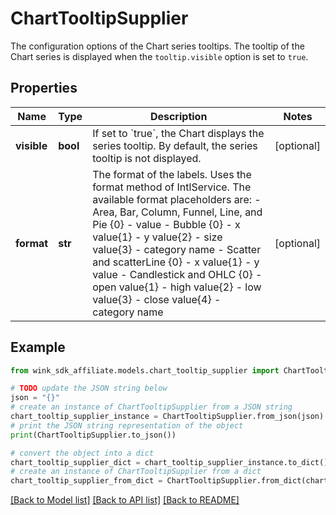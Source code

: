 # ChartTooltipSupplier

The configuration options of the Chart series tooltips. The tooltip of the Chart series is displayed when the `tooltip.visible` option is set to `true`.

## Properties

Name | Type | Description | Notes
------------ | ------------- | ------------- | -------------
**visible** | **bool** | If set to &#x60;true&#x60;, the Chart displays the series tooltip. By default, the series tooltip is not displayed. | [optional] 
**format** | **str** | The format of the labels. Uses the format method of IntlService. The available format placeholders are:  - Area, Bar, Column, Funnel, Line, and Pie {0} - value - Bubble {0} - x value{1} - y value{2} - size value{3} - category name - Scatter and scatterLine {0} - x value{1} - y value - Candlestick and OHLC {0} - open value{1} - high value{2} - low value{3} - close value{4} - category name | [optional] 

## Example

```python
from wink_sdk_affiliate.models.chart_tooltip_supplier import ChartTooltipSupplier

# TODO update the JSON string below
json = "{}"
# create an instance of ChartTooltipSupplier from a JSON string
chart_tooltip_supplier_instance = ChartTooltipSupplier.from_json(json)
# print the JSON string representation of the object
print(ChartTooltipSupplier.to_json())

# convert the object into a dict
chart_tooltip_supplier_dict = chart_tooltip_supplier_instance.to_dict()
# create an instance of ChartTooltipSupplier from a dict
chart_tooltip_supplier_from_dict = ChartTooltipSupplier.from_dict(chart_tooltip_supplier_dict)
```
[[Back to Model list]](../README.md#documentation-for-models) [[Back to API list]](../README.md#documentation-for-api-endpoints) [[Back to README]](../README.md)


